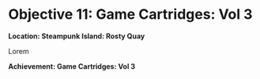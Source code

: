 # Objective 11: Game Cartridges: Vol 3
**Location: Steampunk Island: Rosty Quay**  

Lorem

**Achievement: Game Cartridges: Vol 3**
<!--stackedit_data:
eyJoaXN0b3J5IjpbLTE4MzIxMDExOSwtMjAxMDE5MjYzXX0=
-->